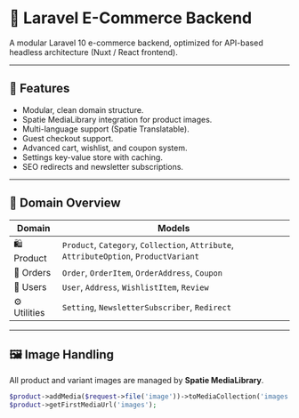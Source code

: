 # 🧱 Laravel E-Commerce Backend

A modular Laravel 10 e-commerce backend, optimized for API-based headless architecture (Nuxt / React frontend).

---

## 🚀 Features
- Modular, clean domain structure.
- Spatie MediaLibrary integration for product images.
- Multi-language support (Spatie Translatable).
- Guest checkout support.
- Advanced cart, wishlist, and coupon system.
- Settings key-value store with caching.
- SEO redirects and newsletter subscriptions.

---

## 🧩 Domain Overview

| Domain | Models |
|--------|--------|
| 🛍 Product | `Product`, `Category`, `Collection`, `Attribute`, `AttributeOption`, `ProductVariant` |
| 💸 Orders | `Order`, `OrderItem`, `OrderAddress`, `Coupon` |
| 👤 Users | `User`, `Address`, `WishlistItem`, `Review` |
| ⚙️ Utilities | `Setting`, `NewsletterSubscriber`, `Redirect` |

---

## 🖼 Image Handling

All product and variant images are managed by **Spatie MediaLibrary**.

```php
$product->addMedia($request->file('image'))->toMediaCollection('images');
$product->getFirstMediaUrl('images');
